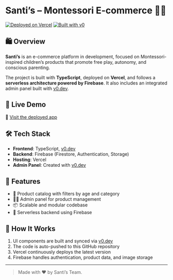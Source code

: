 # Santi’s – Montessori E-commerce 🧸🌱

[![Deployed on Vercel](https://img.shields.io/badge/Deployed%20on-Vercel-black?style=for-the-badge&logo=vercel)](https://vercel.com/magalvez-bukcls-projects/santiscl)
[![Built with v0](https://img.shields.io/badge/Built%20with-v0.dev-black?style=for-the-badge)](https://v0.dev/chat/projects/EI5MhQe4QaS)

## 🛍️ Overview

**Santi’s** is an e-commerce platform in development, focused on Montessori-inspired children’s products that promote free play, autonomy, and conscious parenting.

The project is built with **TypeScript**, deployed on **Vercel**, and follows a **serverless architecture powered by Firebase**. It also includes an integrated admin panel built with [v0.dev](https://v0.dev).

## 🚀 Live Demo

🔗 [Visit the deployed app](https://santiscl.vercel.app)

## 🛠️ Tech Stack

- **Frontend**: TypeScript, [v0.dev](https://v0.dev)
- **Backend**: Firebase (Firestore, Authentication, Storage)
- **Hosting**: Vercel
- **Admin Panel**: Created with [v0.dev](https://v0.dev)

## 🧩 Features

- 🧸 Product catalog with filters by age and category  
- 🧑‍💼 Admin panel for product management  
- 📦 Scalable and modular codebase  
- 🔌 Serverless backend using Firebase  

## 🧪 How It Works

1. UI components are built and synced via [v0.dev](https://v0.dev)  
2. The code is auto-pushed to this GitHub repository  
3. Vercel continuously deploys the latest version  
4. Firebase handles authentication, product data, and image storage  

---

> Made with ❤️ by Santi’s Team.
